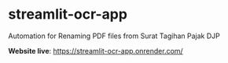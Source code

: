 # streamlit-ocr-app
Automation for Renaming PDF files from Surat Tagihan Pajak DJP

**Website live**: https://streamlit-ocr-app.onrender.com/
